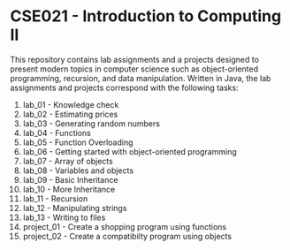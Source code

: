 # CSE021 - Introduction to Computing II

This repository contains lab assignments and a projects designed to present modern topics in computer science such as object-oriented programming, recursion, and data manipulation. Written in Java, the lab assignments and projects correspond with the following tasks:

1. lab_01 - Knowledge check
2. lab_02 - Estimating prices
3. lab_03 - Generating random numbers
4. lab_04 - Functions
5. lab_05 - Function Overloading
6. lab_06 - Getting started with object-oriented programming
7. lab_07 - Array of objects
8. lab_08 - Variables and objects
9. lab_09 - Basic Inheritance
10. lab_10 - More Inheritance
11. lab_11 - Recursion
12. lab_12 - Manipulating strings
13. lab_13 - Writing to files
14. project_01 - Create a shopping program using functions
15. project_02 - Create a compatibilty program using objects
